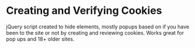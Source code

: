 # Creating and Verifying Cookies

jQuery script created to hide elements, mostly popups based on if you have been to the site or not by creating and reviewing cookies. Works great for pop ups and 18+ older sites.
